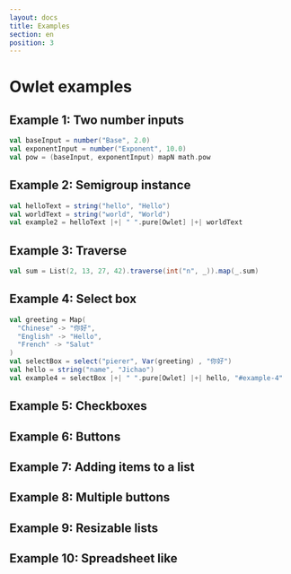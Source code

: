```yaml
---
layout: docs
title: Examples
section: en
position: 3
---
```


# Owlet examples

## Example 1: Two number inputs

```scala
val baseInput = number("Base", 2.0)
val exponentInput = number("Exponent", 10.0)
val pow = (baseInput, exponentInput) mapN math.pow
```
<div id="example-1" ></div>

## Example 2: Semigroup instance

```scala
val helloText = string("hello", "Hello")
val worldText = string("world", "World")
val example2 = helloText |+| " ".pure[Owlet] |+| worldText
```
<div id="example-2" ></div>

## Example 3: Traverse

```scala
val sum = List(2, 13, 27, 42).traverse(int("n", _)).map(_.sum)
```
<div id="example-3" ></div>

## Example 4: Select box

```scala
val greeting = Map(
  "Chinese" -> "你好",
  "English" -> "Hello",
  "French" -> "Salut"
)
val selectBox = select("pierer", Var(greeting) , "你好")
val hello = string("name", "Jichao")
val example4 = selectBox |+| " ".pure[Owlet] |+| hello, "#example-4"
```

<div id="example-4" ></div>

## Example 5: Checkboxes

<div id="example-5" ></div>

## Example 6: Buttons

<div id="example-6" ></div>

## Example 7: Adding items to a list

<div id="example-7" ></div>

## Example 8: Multiple buttons

<div id="example-8" ></div>

## Example 9: Resizable lists

<div id="example-9"></div>

## Example 10: Spreadsheet like

<div id="example-10"></div>

<script src="demo/owlet-opt.js"></script>
